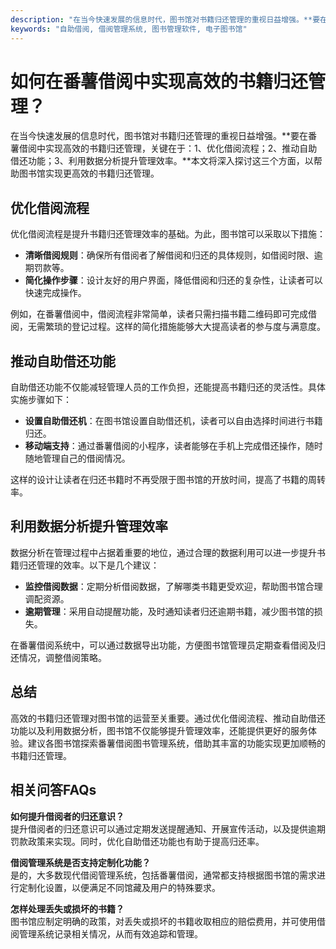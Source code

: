 ```yaml
---
description: "在当今快速发展的信息时代，图书馆对书籍归还管理的重视日益增强。**要在番薯借阅中实现高效的书籍归还管理，关键在于：1、优化借阅流程；2、推动自助借还功能；3、利用数据分析提升管理效率。**本文将深入探讨这三个方面，以帮助图书馆实现更高效的书籍归还管理。"
keywords: "自助借阅, 借阅管理系统, 图书管理软件, 电子图书馆"
---
```

# 如何在番薯借阅中实现高效的书籍归还管理？

在当今快速发展的信息时代，图书馆对书籍归还管理的重视日益增强。**要在番薯借阅中实现高效的书籍归还管理，关键在于：1、优化借阅流程；2、推动自助借还功能；3、利用数据分析提升管理效率。**本文将深入探讨这三个方面，以帮助图书馆实现更高效的书籍归还管理。

## 优化借阅流程

优化借阅流程是提升书籍归还管理效率的基础。为此，图书馆可以采取以下措施：

- **清晰借阅规则**：确保所有借阅者了解借阅和归还的具体规则，如借阅时限、逾期罚款等。
- **简化操作步骤**：设计友好的用户界面，降低借阅和归还的复杂性，让读者可以快速完成操作。

例如，在番薯借阅中，借阅流程非常简单，读者只需扫描书籍二维码即可完成借阅，无需繁琐的登记过程。这样的简化措施能够大大提高读者的参与度与满意度。

## 推动自助借还功能

自助借还功能不仅能减轻管理人员的工作负担，还能提高书籍归还的灵活性。具体实施步骤如下：

- **设置自助借还机**：在图书馆设置自助借还机，读者可以自由选择时间进行书籍归还。
- **移动端支持**：通过番薯借阅的小程序，读者能够在手机上完成借还操作，随时随地管理自己的借阅情况。

这样的设计让读者在归还书籍时不再受限于图书馆的开放时间，提高了书籍的周转率。

## 利用数据分析提升管理效率

数据分析在管理过程中占据着重要的地位，通过合理的数据利用可以进一步提升书籍归还管理的效率。以下是几个建议：

- **监控借阅数据**：定期分析借阅数据，了解哪类书籍更受欢迎，帮助图书馆合理调配资源。
- **逾期管理**：采用自动提醒功能，及时通知读者归还逾期书籍，减少图书馆的损失。

在番薯借阅系统中，可以通过数据导出功能，方便图书馆管理员定期查看借阅及归还情况，调整借阅策略。

## 总结

高效的书籍归还管理对图书馆的运营至关重要。通过优化借阅流程、推动自助借还功能以及利用数据分析，图书馆不仅能够提升管理效率，还能提供更好的服务体验。建议各图书馆探索番薯借阅图书管理系统，借助其丰富的功能实现更加顺畅的书籍归还管理。

## 相关问答FAQs

**如何提升借阅者的归还意识？**  
提升借阅者的归还意识可以通过定期发送提醒通知、开展宣传活动，以及提供逾期罚款政策来实现。同时，优化自助借还功能也有助于提高归还率。

**借阅管理系统是否支持定制化功能？**  
是的，大多数现代借阅管理系统，包括番薯借阅，通常都支持根据图书馆的需求进行定制化设置，以便满足不同馆藏及用户的特殊要求。

**怎样处理丢失或损坏的书籍？**  
图书馆应制定明确的政策，对丢失或损坏的书籍收取相应的赔偿费用，并可使用借阅管理系统记录相关情况，从而有效追踪和管理。
